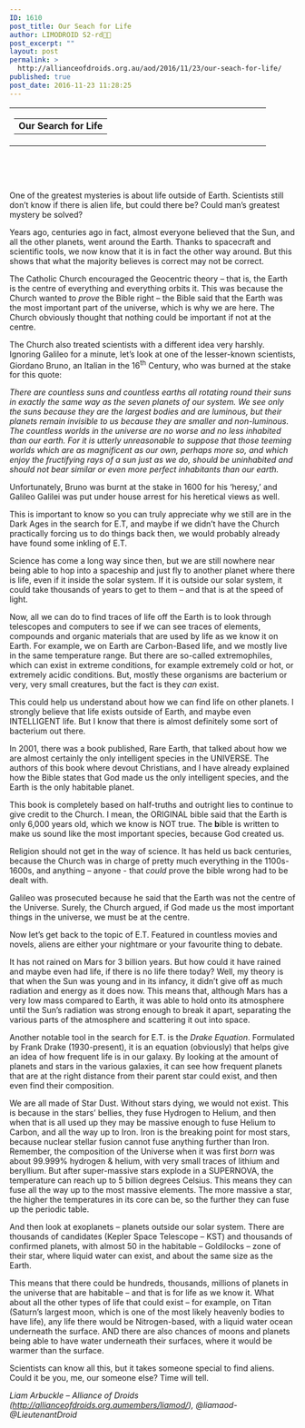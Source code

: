 ```yaml
---
ID: 1610
post_title: Our Seach for Life
author: LIMODROID S2-rd🔭🔬
post_excerpt: ""
layout: post
permalink: >
  http://allianceofdroids.org.au/aod/2016/11/23/our-seach-for-life/
published: true
post_date: 2016-11-23 11:28:25
---
```

<table>
<tbody>
<tr>
<td width="436">
<table width="100%">
<tbody>
<tr>
<td><strong>Our Search for Life</strong></td>
</tr>
</tbody>
</table>
</td>
</tr>
</tbody>
</table>
&nbsp;

&nbsp;

One of the greatest mysteries is about life outside of Earth. Scientists still don’t know if there is alien life, but could there be? Could man’s greatest mystery be solved?

Years ago, centuries ago in fact, almost everyone believed that the Sun, and all the other planets, went around the Earth. Thanks to spacecraft and scientific tools, we now know that it is in fact the other way around. But this shows that what the majority believes is correct may not be correct.

The Catholic Church encouraged the Geocentric theory – that is, the Earth is the centre of everything and everything orbits it. This was because the Church wanted to <em>prove </em>the Bible right – the Bible said that the Earth was the most important part of the universe, which is why we are here. The Church obviously thought that nothing could be important if not at the centre.

The Church also treated scientists with a different idea very harshly. Ignoring Galileo for a minute, let’s look at one of the lesser-known scientists, Giordano Bruno, an Italian in the 16<sup>th</sup> Century, who was burned at the stake for this quote:

<em>There are countless suns and countless earths all rotating round their suns in exactly the same way as the seven planets of our system. We see only the suns because they are the largest bodies and are luminous, but their planets remain invisible to us because they are smaller and non-luminous. The countless worlds in the universe are no worse and no less inhabited than our earth. For it is utterly unreasonable to suppose that those teeming worlds which are as magnificent as our own, perhaps more so, and which enjoy the fructifying rays of a sun just as we do, should be uninhabited and should not bear similar or even more perfect inhabitants than our earth.</em>

Unfortunately, Bruno was burnt at the stake in 1600 for his ‘heresy,’ and Galileo Galilei was put under house arrest for his heretical views as well.

This is important to know so you can truly appreciate why we still are in the Dark Ages in the search for E.T, and maybe if we didn’t have the Church practically forcing us to do things back then, we would probably already have found some inkling of E.T.

Science has come a long way since then, but we are still nowhere near being able to hop into a spaceship and just fly to another planet where there is life, even if it inside the solar system. If it is outside our solar system, it could take thousands of years to get to them – and that is at the speed of light.

Now, all we can do to find traces of life off the Earth is to look through telescopes and computers to see if we can see traces of elements, compounds and organic materials that are used by life as we know it on Earth. For example, we on Earth are Carbon-Based life, and we mostly live in the same temperature range. But there are so-called extremophiles, which can exist in extreme conditions, for example extremely cold or hot, or extremely acidic conditions. But, mostly these organisms are bacterium or very, very small creatures, but the fact is they <em>can</em> exist.

This could help us understand about how we can find life on other planets. I strongly believe that life exists outside of Earth, and maybe even INTELLIGENT life. But I know that there is almost definitely some sort of bacterium out there.

In 2001, there was a book published, Rare Earth, that talked about how we are almost certainly the only intelligent species in the UNIVERSE. The authors of this book where devout Christians, and I have already explained how the Bible states that God made us the only intelligent species, and the Earth is the only habitable planet.

This book is completely based on half-truths and outright lies to continue to give credit to the Church. I mean, the ORIGINAL bible said that the Earth is only 6,000 years old, which we know is NOT true. The <strong>b</strong>ible is written to make us sound like the most important species, because God created us.

Religion should not get in the way of science. It has held us back centuries, because the Church was in charge of pretty much everything in the 1100s-1600s, and anything – anyone - that <em>could </em>prove the bible wrong had to be dealt with.

Galileo was prosecuted because he said that the Earth was not the centre of the Universe. Surely, the Church argued, if God made us the most important things in the universe, we must be at the centre.

Now let’s get back to the topic of E.T. Featured in countless movies and novels, aliens are either your nightmare or your favourite thing to debate.

It has not rained on Mars for 3 billion years. But how could it have rained and maybe even had life, if there is no life there today? Well, my theory is that when the Sun was young and in its infancy, it didn’t give off as much radiation and energy as it does now. This means that, although Mars has a very low mass compared to Earth, it was able to hold onto its atmosphere until the Sun’s radiation was strong enough to break it apart, separating the various parts of the atmosphere and scattering it out into space.

Another notable tool in the search for E.T. is the <em>Drake Equation</em>. Formulated by Frank Drake (1930-present), it is an equation (obviously) that helps give an idea of how frequent life is in our galaxy. By looking at the amount of planets and stars in the various galaxies, it can see how frequent planets that are at the right distance from their parent star could exist, and then even find their composition.

We are all made of Star Dust. Without stars dying, we would not exist. This is because in the stars’ bellies, they fuse Hydrogen to Helium, and then when that is all used up they may be massive enough to fuse Helium to Carbon, and all the way up to Iron. Iron is the breaking point for most stars, because nuclear stellar fusion cannot fuse anything further than Iron. Remember, the composition of the Universe when it was first <em>born </em>was about 99.999% hydrogen &amp; helium, with very small traces of lithium and beryllium. But after super-massive stars explode in a SUPERNOVA, the temperature can reach up to 5 billion degrees Celsius. This means they can fuse all the way up to the most massive elements. The more massive a star, the higher the temperatures in its core can be, so the further they can fuse up the periodic table.

And then look at exoplanets – planets outside our solar system. There are thousands of candidates (Kepler Space Telescope – KST) and thousands of confirmed planets, with almost 50 in the habitable – Goldilocks – zone of their star, where liquid water can exist, and about the same size as the Earth.

This means that there could be hundreds, thousands, millions of planets in the universe that are habitable – and that is for life as we know it. What about all the other types of life that could exist – for example, on Titan (Saturn’s largest moon, which is one of the most likely heavenly bodies to have life), any life there would be Nitrogen-based, with a liquid water ocean underneath the surface. AND there are also chances of moons and planets being able to have water underneath their surfaces, where it would be warmer than the surface.

Scientists can know all this, but it takes someone special to find aliens. Could it be you, me, our someone else? Time will tell.

<em>Liam Arbuckle – Alliance of Droids (<a href="http://allianceofdroids.org.au">http://allianceofdroids.org.aumembers/liamod/</a>), @liamaod-@LieutenantDroid</em>